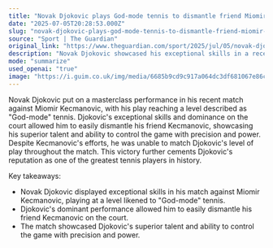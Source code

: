 ```yaml
---
title: "Novak Djokovic plays God-mode tennis to dismantle friend Miomir Kecmanovic"
date: "2025-07-05T20:28:53.000Z"
slug: "novak-djokovic-plays-god-mode-tennis-to-dismantle-friend-miomir-kecmanovic"
source: "Sport | The Guardian"
original_link: "https://www.theguardian.com/sport/2025/jul/05/novak-djokovic-plays-god-mode-tennis-to-dismantle-friend-miomir-kecmanovic"
description: "Novak Djokovic showcased his exceptional skills in a recent match against Miomir Kecmanovic, playing at a level described as 'God-mode' tennis. Despite Kecmanovic's efforts, Djokovic's dominance on the court allowed him to easily defeat his friend. This victory further solidifies Djokovic's reputation as one of the greatest tennis players in history, highlighting his superior talent and ability to control the game with precision and power."
mode: "summarize"
used_openai: "true"
image: "https://i.guim.co.uk/img/media/6685b9cd9c917a064dc3df681067e86c2f97501f/198_0_2732_2185/master/2732.jpg?width=1200&height=630&quality=85&auto=format&fit=crop&overlay-align=bottom%2Cleft&overlay-width=100p&overlay-base64=L2ltZy9zdGF0aWMvb3ZlcmxheXMvdGctZGVmYXVsdC5wbmc&enable=upscale&s=452be0c1d2b5afe8b83d36b7c389c657"
---
```


Novak Djokovic put on a masterclass performance in his recent match against Miomir Kecmanovic, with his play reaching a level described as "God-mode" tennis. Djokovic's exceptional skills and dominance on the court allowed him to easily dismantle his friend Kecmanovic, showcasing his superior talent and ability to control the game with precision and power. Despite Kecmanovic's efforts, he was unable to match Djokovic's level of play throughout the match. This victory further cements Djokovic's reputation as one of the greatest tennis players in history.

Key takeaways:
- Novak Djokovic displayed exceptional skills in his match against Miomir Kecmanovic, playing at a level likened to "God-mode" tennis.
- Djokovic's dominant performance allowed him to easily dismantle his friend Kecmanovic on the court.
- The match showcased Djokovic's superior talent and ability to control the game with precision and power.